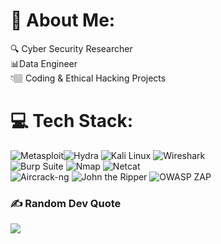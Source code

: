 # 💫 About Me:
🔍 Cyber Security Researcher <br> 📊Data Engineer<br>👇🏽 Coding & Ethical Hacking Projects

# 💻 Tech Stack:
![Metasploit](https://img.shields.io/badge/Metasploit-%23E60000.svg?style=for-the-badge&logo=metasploit&logoColor=white)![Hydra](https://img.shields.io/badge/THC%20Hydra-%23FF6600.svg?style=for-the-badge&logo=hydra&logoColor=white) ![Kali Linux](https://img.shields.io/badge/Kali%20Linux-%23326CE5.svg?style=for-the-badge&logo=kali-linux&logoColor=white)  ![Wireshark](https://img.shields.io/badge/Wireshark-%238B7B33.svg?style=for-the-badge&logo=wireshark&logoColor=white)  
![Burp Suite](https://img.shields.io/badge/Burp%20Suite-%23F9A825.svg?style=for-the-badge&logo=burp-suite&logoColor=white)  ![Nmap](https://img.shields.io/badge/Nmap-%23F1D00A.svg?style=for-the-badge&logo=nmap&logoColor=black)  ![Netcat](https://img.shields.io/badge/Netcat-%234F72B1.svg?style=for-the-badge&logo=netcat&logoColor=white)  
![Aircrack-ng](https://img.shields.io/badge/Aircrack-ng-%23F6921E.svg?style=for-the-badge&logo=aircrack-ng&logoColor=white)  ![John the Ripper](https://img.shields.io/badge/John%20the%20Ripper-%23004D63.svg?style=for-the-badge&logo=john-the-ripper&logoColor=white)  ![OWASP ZAP](https://img.shields.io/badge/OWASP%20ZAP-%23D90D2B.svg?style=for-the-badge&logo=owasp-zap&logoColor=white)  

### ✍️ Random Dev Quote
![](https://quotes-github-readme.vercel.app/api?type=horizontal&theme=radical)


<!-- Proudly created with GPRM ( https://gprm.itsvg.in ) -->
